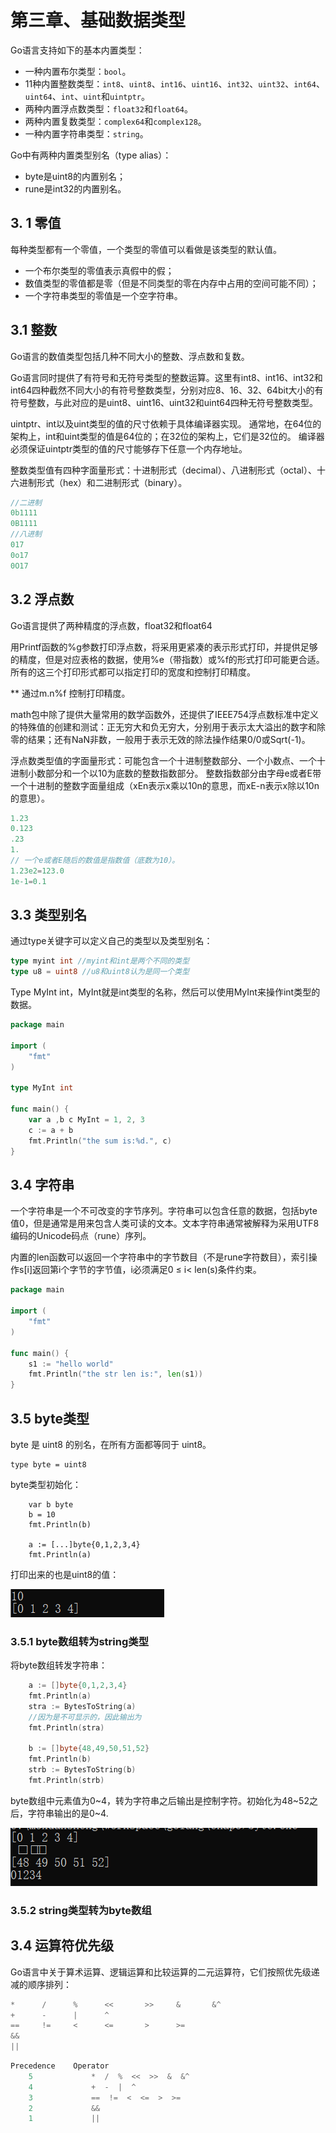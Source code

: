 # 第三章、基础数据类型

Go语言支持如下的基本内置类型：

- 一种内置布尔类型：`bool`。
- 11种内置整数类型：`int8`、`uint8`、`int16`、`uint16`、`int32`、`uint32`、`int64`、`uint64`、`int`、`uint`和`uintptr`。
- 两种内置浮点数类型：`float32`和`float64`。
- 两种内置复数类型：`complex64`和`complex128`。
- 一种内置字符串类型：`string`。

Go中有两种内置类型别名（type alias）：

- byte是uint8的内置别名；
- rune是int32的内置别名。



## 3. 1 零值

每种类型都有一个零值，一个类型的零值可以看做是该类型的默认值。

- 一个布尔类型的零值表示真假中的假；
- 数值类型的零值都是零（但是不同类型的零在内存中占用的空间可能不同）；
- 一个字符串类型的零值是一个空字符串。



## 3.1 整数

Go语言的数值类型包括几种不同大小的整数、浮点数和复数。

Go语言同时提供了有符号和无符号类型的整数运算。这里有int8、int16、int32和int64四种截然不同大小的有符号整数类型，分别对应8、16、32、64bit大小的有符号整数，与此对应的是uint8、uint16、uint32和uint64四种无符号整数类型。

uintptr、int以及uint类型的值的尺寸依赖于具体编译器实现。 通常地，在64位的架构上，int和uint类型的值是64位的；在32位的架构上，它们是32位的。 编译器必须保证uintptr类型的值的尺寸能够存下任意一个内存地址。

整数类型值有四种字面量形式：十进制形式（decimal）、八进制形式（octal）、十六进制形式（hex）和二进制形式（binary）。

```go
//二进制
0b1111
0B1111 
//八进制
017
0o17
0O17
```



## 3.2 浮点数

Go语言提供了两种精度的浮点数，float32和float64

用Printf函数的%g参数打印浮点数，将采用更紧凑的表示形式打印，并提供足够的精度，但是对应表格的数据，使用%e（带指数）或%f的形式打印可能更合适。所有的这三个打印形式都可以指定打印的宽度和控制打印精度。

** 通过m.n%f 控制打印精度。

math包中除了提供大量常用的数学函数外，还提供了IEEE754浮点数标准中定义的特殊值的创建和测试：正无穷大和负无穷大，分别用于表示太大溢出的数字和除零的结果；还有NaN非数，一般用于表示无效的除法操作结果0/0或Sqrt(-1)。

浮点数类型值的字面量形式：可能包含一个十进制整数部分、一个小数点、一个十进制小数部分和一个以10为底数的整数指数部分。 整数指数部分由字母e或者E带一个十进制的整数字面量组成（xEn表示x乘以10n的意思，而xE-n表示x除以10n的意思）。

```go
1.23
0.123
.23
1.
// 一个e或者E随后的数值是指数值（底数为10）。
1.23e2=123.0
1e-1=0.1
```



## 3.3 类型别名

通过type关键字可以定义自己的类型以及类型别名：

```go
type myint int //myint和int是两个不同的类型
type u8 = uint8 //u8和uint8认为是同一个类型
```

Type MyInt int，MyInt就是int类型的名称，然后可以使用MyInt来操作int类型的数据。

```go
package main

import (
    "fmt"
)

type MyInt int

func main() {
    var a ,b c MyInt = 1, 2, 3
    c := a + b
    fmt.Println("the sum is:%d.", c)
}
```



## 3.4 字符串

一个字符串是一个不可改变的字节序列。字符串可以包含任意的数据，包括byte值0，但是通常是用来包含人类可读的文本。文本字符串通常被解释为采用UTF8编码的Unicode码点（rune）序列。

内置的len函数可以返回一个字符串中的字节数目（不是rune字符数目），索引操作s[i]返回第i个字节的字节值，i必须满足0 ≤ i< len(s)条件约束。

```GO
package main

import (
    "fmt"
)

func main() {
    s1 := "hello world"
    fmt.Println("the str len is:", len(s1))
}
```

## 3.5 byte类型

byte 是 uint8 的别名，在所有方面都等同于 uint8。

```golang
type byte = uint8
```

byte类型初始化：

```golang
    var b byte
    b = 10
    fmt.Println(b)
    
    a := [...]byte{0,1,2,3,4}
    fmt.Println(a)
```

打印出来的也是uint8的值：

![byte初始化输出](jpg/byte初始化输出.png)

### 3.5.1 byte数组转为string类型

将byte数组转发字符串：

```go
    a := []byte{0,1,2,3,4}
    fmt.Println(a)
    stra := BytesToString(a)
    //因为是不可显示的，因此输出为
    fmt.Println(stra)
    
    b := []byte{48,49,50,51,52}
    fmt.Println(b)
    strb := BytesToString(b)
    fmt.Println(strb)
```

byte数组中元素值为0~4，转为字符串之后输出是控制字符。初始化为48~52之后，字符串输出的是0~4.

![byte字符串输出](jpg/byte字符串输出.png)

### 3.5.2 string类型转为byte数组



## 3.4 运算符优先级

Go语言中关于算术运算、逻辑运算和比较运算的二元运算符，它们按照优先级递减的顺序排列：

```go
*      /      %      <<       >>     &       &^
+      -      |      ^
==     !=     <      <=       >      >=
&&
||
```

```go
Precedence    Operator
    5             *  /  %  <<  >>  &  &^
    4             +  -  |  ^
    3             ==  !=  <  <=  >  >=
    2             &&
    1             ||
```


